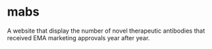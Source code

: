 # mabs
A website that display the number of novel therapeutic antibodies that received EMA marketing approvals year after year.

